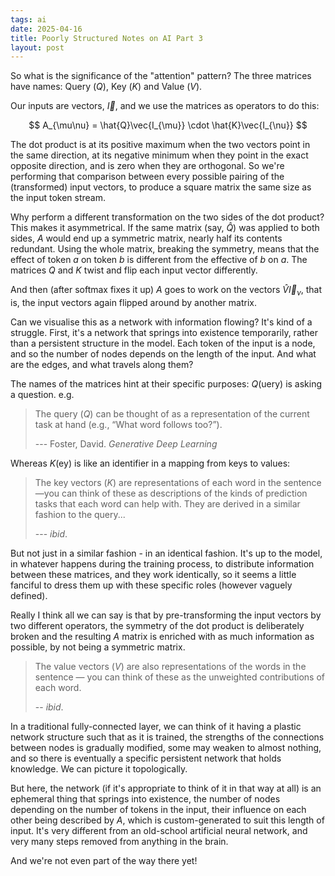 ```yaml
---
tags: ai
date: 2025-04-16
title: Poorly Structured Notes on AI Part 3
layout: post
---
```


So what is the significance of the "attention" pattern? The three matrices have names: Query ($Q$), Key ($K$) and Value ($V$).

Our inputs are vectors, $\vec{I}$, and we use the matrices as operators to do this:

$$
A_{\mu\nu} = \hat{Q}\vec{I_{\mu}} \cdot \hat{K}\vec{I_{\nu}} 
$$

The dot product is at its positive maximum when the two vectors point in the same direction, at its negative minimum when they point in the exact opposite direction, and is zero when they are orthogonal. So we're performing that comparison between every possible pairing of the (transformed) input vectors, to produce a square matrix the same size as the input token stream.

Why perform a different transformation on the two sides of the dot product? This makes it asymmetrical. If the same matrix (say, $\hat{Q}$) was applied to both sides, $A$ would end up a symmetric matrix, nearly half its contents redundant. Using the whole matrix, breaking the symmetry, means that the effect of token $a$ on token $b$ is different from the effective of $b$ on $a$. The matrices $Q$ and $K$ twist and flip each input vector differently.

And then (after $\text{softmax}$ fixes it up) $A$ goes to work on the vectors $\hat{V} \vec{I}_{\nu}$, that is, the input vectors again flipped around by another matrix.

Can we visualise this as a network with information flowing? It's kind of a struggle. First, it's a network that springs into existence temporarily, rather than a persistent structure in the model. Each token of the input is a node, and so the number of nodes depends on the length of the input. And what are the edges, and what travels along them?

The names of the matrices hint at their specific purposes: $Q$(uery) is asking a question. e.g.

> The query ($Q$) can be thought of as a representation of the current task at hand (e.g., “What word follows too?”).
>
> --- Foster, David. _Generative Deep Learning_

Whereas $K$(ey) is like an identifier in a mapping from keys to values:

> The key vectors ($K$) are representations of each word in the sentence—you can think of these as descriptions of the kinds of prediction tasks that each word can help with. They are derived in a similar fashion to the query...
>
> --- _ibid_.

But not just in a similar fashion - in an identical fashion. It's up to the model, in whatever happens during the training process, to distribute information between these matrices, and they work identically, so it seems a little fanciful to dress them up with these specific roles (however vaguely defined).

Really I think all we can say is that by pre-transforming the input vectors by two different operators, the symmetry of the dot product is deliberately broken and the resulting $A$ matrix is enriched with as much information as possible, by not being a symmetric matrix.

> The value vectors ($V$) are also representations of the words in the sentence — you can think of these as the unweighted contributions of each word.
>
> -- _ibid_.

In a traditional fully-connected layer, we can think of it having a plastic network structure such that as it is trained, the strengths of the connections between nodes is gradually modified, some may weaken to almost nothing, and so there is eventually a specific persistent network that holds knowledge. We can picture it topologically.

But here, the network (if it's appropriate to think of it in that way at all) is an ephemeral thing that springs into existence, the number of nodes depending on the number of tokens in the input, their influence on each other being described by $A$, which is custom-generated to suit this length of input. It's very different from an old-school artificial neural network, and very many steps removed from anything in the brain.

And we're not even part of the way there yet!
